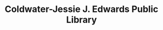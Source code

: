 ---
layout: repo
title: "Coldwater-Jessie J. Edwards Public Library"
id: 23786
permalink: repos/23786/
---